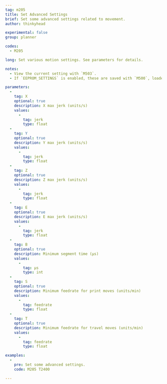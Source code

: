 ```yaml
---
tag: m205
title: Set Advanced Settings
brief: Set some advanced settings related to movement.
author: thinkyhead

experimental: false
group: planner

codes:
  - M205

long: Set various motion settings. See parameters for details.

notes:
  - View the current setting with `M503`.
  - If `EEPROM_SETTINGS` is enabled, these are saved with `M500`, loaded with `M501`, and reset with `M502`.

parameters:
  -
    tag: X
    optional: true
    description: X max jerk (units/s)
    values:
      -
        tag: jerk
        type: float
  -
    tag: Y
    optional: true
    description: Y max jerk (units/s)
    values:
      -
        tag: jerk
        type: float
  -
    tag: Z
    optional: true
    description: Z max jerk (units/s)
    values:
      -
        tag: jerk
        type: float
  -
    tag: E
    optional: true
    description: E max jerk (units/s)
    values:
      -
        tag: jerk
        type: float
  -
    tag: B
    optional: true
    description: Minimum segment time (µs)
    values:
      -
        tag: µs
        type: int
  -
    tag: S
    optional: true
    description: Minimum feedrate for print moves (units/min)
    values:
      -
        tag: feedrate
        type: float
  -
    tag: T
    optional: true
    description: Minimum feedrate for travel moves (units/min)
    values:
      -
        tag: feedrate
        type: float

examples:
  -
    pre: Set some advanced settings.
    code: M205 T2400

---
```


